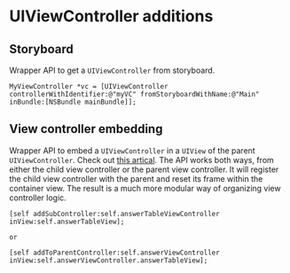 # UIViewController additions

## Storyboard

Wrapper API to get a `UIViewController` from storyboard.

```objc
MyViewController *vc = [UIViewController controllerWithIdentifier:@"myVC" fromStoryboardWithName:@"Main" inBundle:[NSBundle mainBundle]];
```

## View controller embedding

Wrapper API to embed a `UIViewController` in a `UIView` of the parent `UIViewController`. Check out [this artical](https://www.objc.io/issues/1-view-controllers/containment-view-controller/). The API works both ways, from either the child view controller or the parent view controller. It will register the child view controller with the parent and reset its frame within the container view. The result is a much more modular way of organizing view controller logic.

```objc
[self addSubController:self.answerTableViewController inView:self.answerTableView];

or

[self addToParentController:self.answerViewController inView:self.answerViewController.answerTableView];
```

